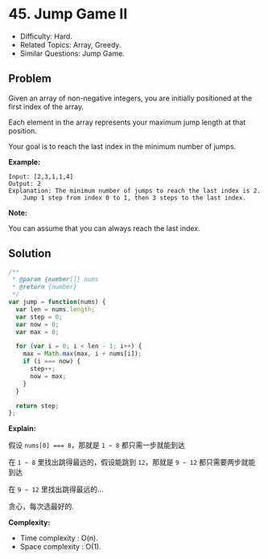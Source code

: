 # 45. Jump Game II

- Difficulty: Hard.
- Related Topics: Array, Greedy.
- Similar Questions: Jump Game.

## Problem

Given an array of non-negative integers, you are initially positioned at the first index of the array.

Each element in the array represents your maximum jump length at that position.

Your goal is to reach the last index in the minimum number of jumps.

**Example:**

```
Input: [2,3,1,1,4]
Output: 2
Explanation: The minimum number of jumps to reach the last index is 2.
    Jump 1 step from index 0 to 1, then 3 steps to the last index.
```

**Note:**

You can assume that you can always reach the last index.

## Solution

```javascript
/**
 * @param {number[]} nums
 * @return {number}
 */
var jump = function(nums) {
  var len = nums.length;
  var step = 0;
  var now = 0;
  var max = 0;

  for (var i = 0; i < len - 1; i++) {
    max = Math.max(max, i + nums[i]);
    if (i === now) {
      step++;
      now = max;
    }
  }

  return step;
};
```

**Explain:**

假设 `nums[0] === 8`，那就是 `1 ~ 8` 都只需一步就能到达

在 `1 ~ 8` 里找出跳得最远的，假设能跳到 `12`，那就是 `9 ~ 12` 都只需要两步就能到达

在 `9 ~ 12` 里找出跳得最远的...

贪心，每次选最好的.

**Complexity:**

* Time complexity : O(n).
* Space complexity : O(1).
